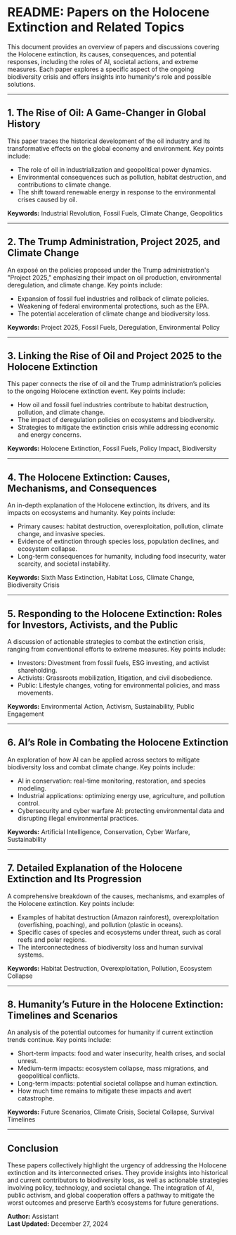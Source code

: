 # README: Papers on the Holocene Extinction and Related Topics  

This document provides an overview of papers and discussions covering the Holocene extinction, its causes, consequences, and potential responses, including the roles of AI, societal actions, and extreme measures. Each paper explores a specific aspect of the ongoing biodiversity crisis and offers insights into humanity's role and possible solutions.

---

## **1. The Rise of Oil: A Game-Changer in Global History**

This paper traces the historical development of the oil industry and its transformative effects on the global economy and environment. Key points include:  
- The role of oil in industrialization and geopolitical power dynamics.  
- Environmental consequences such as pollution, habitat destruction, and contributions to climate change.  
- The shift toward renewable energy in response to the environmental crises caused by oil.  

**Keywords:** Industrial Revolution, Fossil Fuels, Climate Change, Geopolitics  

---

## **2. The Trump Administration, Project 2025, and Climate Change**

An exposé on the policies proposed under the Trump administration's "Project 2025," emphasizing their impact on oil production, environmental deregulation, and climate change. Key points include:  
- Expansion of fossil fuel industries and rollback of climate policies.  
- Weakening of federal environmental protections, such as the EPA.  
- The potential acceleration of climate change and biodiversity loss.  

**Keywords:** Project 2025, Fossil Fuels, Deregulation, Environmental Policy  

---

## **3. Linking the Rise of Oil and Project 2025 to the Holocene Extinction**

This paper connects the rise of oil and the Trump administration’s policies to the ongoing Holocene extinction event. Key points include:  
- How oil and fossil fuel industries contribute to habitat destruction, pollution, and climate change.  
- The impact of deregulation policies on ecosystems and biodiversity.  
- Strategies to mitigate the extinction crisis while addressing economic and energy concerns.  

**Keywords:** Holocene Extinction, Fossil Fuels, Policy Impact, Biodiversity  

---

## **4. The Holocene Extinction: Causes, Mechanisms, and Consequences**

An in-depth explanation of the Holocene extinction, its drivers, and its impacts on ecosystems and humanity. Key points include:  
- Primary causes: habitat destruction, overexploitation, pollution, climate change, and invasive species.  
- Evidence of extinction through species loss, population declines, and ecosystem collapse.  
- Long-term consequences for humanity, including food insecurity, water scarcity, and societal instability.  

**Keywords:** Sixth Mass Extinction, Habitat Loss, Climate Change, Biodiversity Crisis  

---

## **5. Responding to the Holocene Extinction: Roles for Investors, Activists, and the Public**

A discussion of actionable strategies to combat the extinction crisis, ranging from conventional efforts to extreme measures. Key points include:  
- Investors: Divestment from fossil fuels, ESG investing, and activist shareholding.  
- Activists: Grassroots mobilization, litigation, and civil disobedience.  
- Public: Lifestyle changes, voting for environmental policies, and mass movements.  

**Keywords:** Environmental Action, Activism, Sustainability, Public Engagement  

---

## **6. AI’s Role in Combating the Holocene Extinction**

An exploration of how AI can be applied across sectors to mitigate biodiversity loss and combat climate change. Key points include:  
- AI in conservation: real-time monitoring, restoration, and species modeling.  
- Industrial applications: optimizing energy use, agriculture, and pollution control.  
- Cybersecurity and cyber warfare AI: protecting environmental data and disrupting illegal environmental practices.  

**Keywords:** Artificial Intelligence, Conservation, Cyber Warfare, Sustainability  

---

## **7. Detailed Explanation of the Holocene Extinction and Its Progression**

A comprehensive breakdown of the causes, mechanisms, and examples of the Holocene extinction. Key points include:  
- Examples of habitat destruction (Amazon rainforest), overexploitation (overfishing, poaching), and pollution (plastic in oceans).  
- Specific cases of species and ecosystems under threat, such as coral reefs and polar regions.  
- The interconnectedness of biodiversity loss and human survival systems.  

**Keywords:** Habitat Destruction, Overexploitation, Pollution, Ecosystem Collapse  

---

## **8. Humanity’s Future in the Holocene Extinction: Timelines and Scenarios**

An analysis of the potential outcomes for humanity if current extinction trends continue. Key points include:  
- Short-term impacts: food and water insecurity, health crises, and social unrest.  
- Medium-term impacts: ecosystem collapse, mass migrations, and geopolitical conflicts.  
- Long-term impacts: potential societal collapse and human extinction.  
- How much time remains to mitigate these impacts and avert catastrophe.  

**Keywords:** Future Scenarios, Climate Crisis, Societal Collapse, Survival Timelines  

---

## Conclusion  

These papers collectively highlight the urgency of addressing the Holocene extinction and its interconnected crises. They provide insights into historical and current contributors to biodiversity loss, as well as actionable strategies involving policy, technology, and societal change. The integration of AI, public activism, and global cooperation offers a pathway to mitigate the worst outcomes and preserve Earth’s ecosystems for future generations.  

**Author:** Assistant  
**Last Updated:** December 27, 2024
